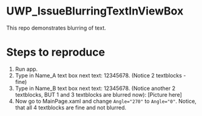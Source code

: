 # UWP_IssueBlurringTextInViewBox
This repo demonstrates blurring of text.

# Steps to reproduce
1. Run app.
2. Type in Name_A text box next text: 12345678. (Notice 2 textblocks - fine)
3. Type in Name_B text box next text: 12345678. (Notice another 2 textblocks, BUT 1 and 3 textblocks are blurred now):
[Picture here]
4. Now go to MainPage.xaml and change `Angle="270"` to `Angle="0"`. Notice, that all 4 textblocks are fine and not blurred.
